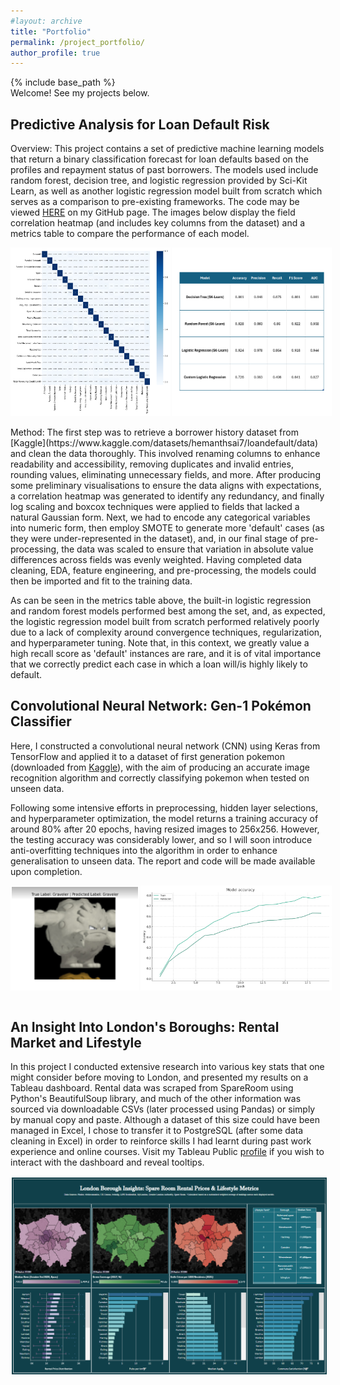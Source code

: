 ```yaml
---
#layout: archive
title: "Portfolio"
permalink: /project_portfolio/
author_profile: true
---
```


{% include base_path %}
<br>
Welcome! See my projects below. <!-- or contributions or competitions -->

<h2> Predictive Analysis for Loan Default Risk </h2>

Overview: This project contains a set of predictive machine learning models that return a binary classification forecast for loan defaults based on the profiles and repayment status of past borrowers. The models used include random forest, decision tree, and logistic regression provided by Sci-Kit Learn, as well as another logistic regression model built from scratch which serves as a comparison to pre-existing frameworks. The code may be viewed [HERE](https://github.com/RZEdward/Loan_Default_Risk) on my GitHub page. The images below display the field correlation heatmap (and includes key columns from the dataset) and a metrics table to compare the performance of each model.

<div style="display: flex;">
  <img src="/images/correlation_heatmap.png" alt="Image 2" style="width: 50%; border: 2px solid white; margin-right: 2px;">
  <img src="/images/model_performance.png" alt="Image 1" style="width: 50%; border: 2px solid white;">
</div>

<br>
Method: The first step was to retrieve a borrower history dataset from [Kaggle](https://www.kaggle.com/datasets/hemanthsai7/loandefault/data) and clean the data thoroughly. This involved renaming columns to enhance readability and accessibility, removing duplicates and invalid entries, rounding values, eliminating unnecessary fields, and more. After producing some preliminary visualisations to ensure the data aligns with expectations, a correlation heatmap was generated to identify any redundancy, and finally log scaling and boxcox techniques were applied to fields that lacked a natural Gaussian form. Next, we had to encode any categorical variables into numeric form, then employ SMOTE to generate more 'default' cases (as they were under-represented in the dataset), and, in our final stage of pre-processing, the data was scaled to ensure that variation in absolute value differences across fields was evenly weighted. Having completed data cleaning, EDA, feature engineering, and pre-processing, the models could then be imported and fit to the training data. 

As can be seen in the metrics table above, the built-in logistic regression and random forest models performed best among the set, and, as expected, the logistic regression model built from scratch performed relatively poorly due to a lack of complexity around convergence techniques, regularization, and hyperparameter tuning. Note that, in this context, we greatly value a high recall score as 'default' instances are rare, and it is of vital importance that we correctly predict each case in which a loan will/is highly likely to default.
<br>

<h2> Convolutional Neural Network: Gen-1 Pokémon Classifier </h2>

Here, I constructed a convolutional neural network (CNN) using Keras from TensorFlow and applied it to a dataset of first generation pokemon (downloaded from [Kaggle](https://www.kaggle.com/datasets/lantian773030/pokemonclassification/data)), with the aim of producing an accurate image recognition algorithm and correctly classifying pokemon when tested on unseen data.

Following some intensive efforts in preprocessing, hidden layer selections, and hyperparameter optimization, the model returns a training accuracy of around 80% after 20 epochs, having resized images to 256x256. However, the testing accuracy was considerably lower, and so I will soon introduce anti-overfitting techniques into the algorithm in order to enhance generalisation to unseen data. The report and code will be made available upon completion.

<div style="display: flex;">
  <img src="/images/Graveler.png" alt="Image 2" style="width: 40%; border: 2px solid white; margin-right: 2px;">
  <img src="/images/CNN_Analytics.png" alt="Image 1" style="width: 60%; border: 2px solid white;">
</div>

<!-- Need to professionalize images, nice font, white text, clean boundaries  test -->

<br>

<h2> An Insight Into London's Boroughs: Rental Market and Lifestyle </h2>

In this project I conducted extensive research into various key stats that one might consider before moving to London, and presented my results on a Tableau dashboard. Rental data was scraped from SpareRoom using Python's BeautifulSoup library, and much of the other information was sourced via downloadable CSVs (later processed using Pandas) or simply by manual copy and paste. Although a dataset of this size could have been managed in Excel, I chose to transfer it to PostgreSQL (after some data cleaning in Excel) in order to reinforce skills I had learnt during past work experience and online courses. Visit my Tableau Public [profile](https://public.tableau.com/app/profile/ross.edwards/vizzes) if you wish to interact with the dashboard and reveal tooltips.

<div style="display: flex;">
  <img src="/images/London_Dashboard.png" alt="Image 1" style="width: 100%; border: 2px solid white;">
</div>

<br>


<!--


<h2> Data Engineering Project </h2>

SQL / Python / Hadoop / Spark / AWS / Azure - Project to display competence in data engineering

![image](rzedward.github.io/images/500x300.png)

<br>

<h2> Project 4: Logistic Regression </h2>

Using built-in vs custom built logistic regression to identify neural tube defects. We are taking quantifiable features of the neural tubes rather than images here.

![image](rzedward.github.io/images/500x300.png)

<br>

<h2> Project 5: Time Series Forecasting </h2>

Let's build a time series forecast.

![image](rzedward.github.io/images/500x300.png)

<br>

Ideas:

END GOAL: END-TO-END DATA ENGINEERING PROJECT USING CLOUD (Python/SQL), END-TO-END MACHINE LEARNING PROJECT (C++), END-TO-END DATA SCIENCE PROJECT (R)

* Cobblestone Research Project
* Kaggle competitions
* Hackathon
* Excel Competition
* Open Source Contribution
* Teaching (YouTube?)

* Trading Bot
* Logistic Regression Project - disease classification
* NLP Sentiment Analysis
* Time Series Forecast for Sales Predictions (or in R for stock market forecasting)
* Ideally deploy these things using AWS/Docker/K8s

* Data Science / ML - ML Projects
* Data Analysis - Tableau Dashboard
* Data Engineering - Need a full End-to-end project - see projectpro website

-->